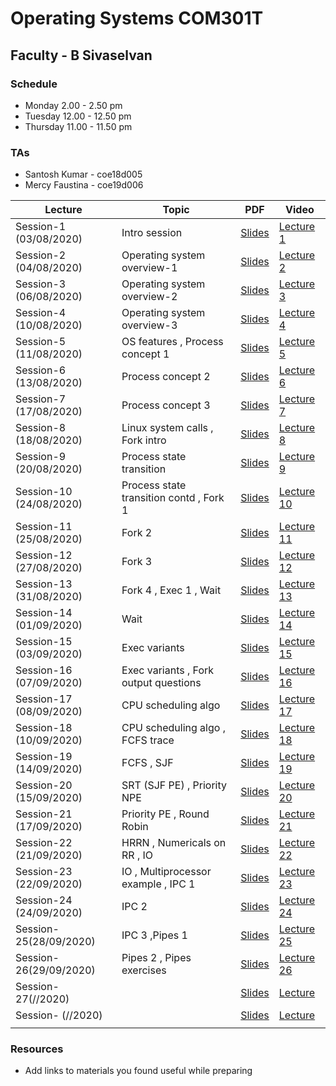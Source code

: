 # Operating Systems COM301T
##  Faculty - B Sivaselvan
### Schedule 
- Monday 2.00 - 2.50 pm  
- Tuesday 12.00 - 12.50 pm
- Thursday 11.00 - 11.50 pm
### TAs  
-  Santosh Kumar - coe18d005
-  Mercy Faustina - coe19d006


|Lecture |Topic |PDF|Video|
|---|---|---|---|
| Session-1 (03/08/2020) | Intro session  |[Slides](https://drive.google.com/file/d/1XdddrKAFlPqaBD5rmCpQ90mruWHBhDtY/preview) |[Lecture 1](https://drive.google.com/file/d/1njmGfrf4NZcUyCG1IyG2Uc_WyvNnpZxu/preview) |
| Session-2 (04/08/2020)| Operating system overview-1   |[Slides](https://drive.google.com/file/d/1cq_zFfFxgq3aee7VC3KSrvgI7klhPRuO/preview) |[Lecture 2](https://drive.google.com/file/d/1eyoCSHJh1e76u71Ej1UmW3hTHIeM-ADV/preview) | 
| Session-3 (06/08/2020) |  Operating system overview-2  |[Slides](https://drive.google.com/file/d/19SzeKIcYZD0MQvIk076-ykMdD7aYh205/preview) |[Lecture 3](https://drive.google.com/file/d/1hmMPNqIzfP9t6GBLbu9ryPt6-sFTsQ5A/preview)|
| Session-4 (10/08/2020) |  Operating system overview-3  |[Slides](https://drive.google.com/file/d/1H19D-bUvr-hrrS_MoYsoQfpakHeC06ea/preview) |[Lecture 4](https://drive.google.com/file/d/1DAXE6e4HpPaxsmEbHzUxKuyYzXnAGdaK/preview)|
| Session-5 (11/08/2020)| OS features , Process concept 1 |[Slides](https://drive.google.com/open?id=1jyAraU24dDVmkU2Plx_KPoSS_Gl5d1RN&authuser=0) |[Lecture 5](https://drive.google.com/file/d/1lLtSWNqbasGqFFfHOuv6G95YW_agHyFB/view)|
| Session-6 (13/08/2020) |Process concept  2 |[Slides](https://drive.google.com/open?id=1c2u9FJxTghIFL_z6fSP7ItyR_LlR9kVE&authuser=0) |[Lecture 6](https://drive.google.com/open?id=1craD2y8rT6g0j0T-u2gw4k974XZuhpkk&authuser=0)|
| Session-7 (17/08/2020) |Process concept 3    |[Slides](https://drive.google.com/open?id=1Q4cpqwcHRJXsNZOmSj-fnCdTre_8hqQ3&authuser=0) |[Lecture 7](https://drive.google.com/open?id=1f5u9raEsDvc5hh1CIR4WntNYA16XXm3C&authuser=0)|
| Session-8 (18/08/2020) | Linux system calls , Fork intro   |[Slides](https://drive.google.com/open?id=1S6Q57MGlmzQEI8r4ve0A-FQOUifMKmLm&authuser=0) |[Lecture 8](https://drive.google.com/open?id=1OCT-PlMbYxjN3PrFaNToQlBginC24uHp&authuser=0)|
| Session-9 (20/08/2020) |  Process state transition  |[Slides](https://drive.google.com/open?id=13FoSTUpVI0UbPV2jCY1ZO6ecSWFHkaV0&authuser=0) |[Lecture 9](https://drive.google.com/open?id=1gG4rE5N1_qR9qu3pkeSX_WE8ONHt9U4g&authuser=0)|
| Session-10 (24/08/2020) |Process state transition contd , Fork 1    |[Slides](https://drive.google.com/open?id=18kouwQuSxQkra7ESiL3PFU1OA-V9KZY_&authuser=0) |[Lecture 10](https://drive.google.com/open?id=1lrjtinvunednlEHtcmXgFsp7ecHLKPvX&authuser=0)|
| Session-11 (25/08/2020) | Fork 2   |[Slides](https://drive.google.com/open?id=1M336rC9woHTe09Mov47Fk62XOtrCmGA3&authuser=0) |[Lecture 11](https://drive.google.com/open?id=1eEbCF9SmzU53nsrpM0ZfWdW17Rdfm5QY&authuser=0)|
| Session-12 (27/08/2020) | Fork 3   |[Slides](https://drive.google.com/open?id=19VpOUyMTmeHqsxpTWLuwfkL12vy2Mj9e&authuser=0) |[Lecture 12](https://drive.google.com/open?id=1EYPZssmxvU8BnJA1TvQ0M6cyuEDFr1QR&authuser=0)|
| Session-13 (31/08/2020) | Fork 4 , Exec 1 , Wait     |[Slides](https://drive.google.com/open?id=1FQJe_wwfsJCX-YlrIBx3AyI0FFcWwRWT&authuser=0) |[Lecture 13](https://drive.google.com/open?id=1wjPu0iJ0h7zIL2YyAcFdoQot4ellzb4P&authuser=0)|
| Session-14 (01/09/2020) | Wait    |[Slides](https://drive.google.com/open?id=1NmsA47Zpix5GuYyZj5lQZwDtMx66IlKG&authuser=0) |[Lecture 14](https://drive.google.com/open?id=1rg88yvW6A4_wO-xEjOvHmbHdcUMd47_N&authuser=0)|
| Session-15 (03/09/2020) | Exec variants   |[Slides](https://drive.google.com/open?id=1H-8UUbZCOC6reh02tksNe8GbWmW7HLbF&authuser=0) |[Lecture 15](https://drive.google.com/open?id=14Vd45ckvlo3CD2KJE6axFdy67YBrwrZN&authuser=0)|
| Session-16 (07/09/2020) |  Exec variants , Fork output questions   |[Slides](https://drive.google.com/open?id=18rRIVdcZTEECYB2x3gTZF7G2iPnqNhyB&authuser=0) |[Lecture 16](https://drive.google.com/open?id=1o6_JkJUEUX7Ei6UjMTqitQJWemp5wSzP&authuser=0)|
| Session-17 (08/09/2020)| CPU scheduling algo    |[Slides](https://drive.google.com/open?id=1HPrbKNJ9B66lf-rzPgxJwKS4VeRt3MDx&authuser=0) |[Lecture 17](https://drive.google.com/open?id=1Ffe0a4d7BCcD3xENzzf9RU1E5jxWFf4f&authuser=0)|
| Session-18 (10/09/2020)|  CPU scheduling algo , FCFS trace   |[Slides](https://drive.google.com/open?id=1oKAnX7zNyAEKxtfJW8wDOEa34DQXs2Tl&authuser=0) |[Lecture 18](https://drive.google.com/open?id=15pFpzdo92kDrBfrtZPcsMcwWnYvIUjd6&authuser=0)|
| Session-19 (14/09/2020)| FCFS , SJF   |[Slides](https://drive.google.com/open?id=1s0O7nr1gmCiPvycExY8rNP4V8U_wFiRg&authuser=0) |[Lecture 19](https://drive.google.com/open?id=1mF8HjUku9zPAXZFzxXs0FPT-K7gn0HQa&authuser=0)|
| Session-20 (15/09/2020) | SRT (SJF PE) , Priority NPE   |[Slides](https://drive.google.com/open?id=1B_XQ9k7o9Rnq7vbbeoDjO6kKlLHERqs4&authuser=0) |[Lecture 20](https://drive.google.com/open?id=12GHLNaEyorl7vSl85yVnuqbNlyRRYP55&authuser=0)|
| Session-21 (17/09/2020) |  Priority PE , Round Robin   |[Slides](https://drive.google.com/open?id=1s7Rw2ZRjseBWnr4Ha1xaJQp2meGDmic8&authuser=0) |[Lecture 21](https://drive.google.com/open?id=1h7VXhhhAL3kxLCHS7ysE07DPfgRPieB_&authuser=0)|
| Session-22 (21/09/2020) | HRRN , Numericals on RR , IO   |[Slides](https://drive.google.com/open?id=1RHj1MtOBLhOeWMKeVzr3WgCIxFrW2D5d&authuser=0) |[Lecture 22](https://drive.google.com/open?id=1DU0cwBsddolHqVvJ7pvHIF2ixqMpoBBo&authuser=0)|
| Session-23 (22/09/2020) |  IO , Multiprocessor example , IPC 1  |[Slides](https://drive.google.com/open?id=1e-reLJJ-Ti1sNoLfo4t_EFQocvAQe4Wm&authuser=0) |[Lecture 23](https://drive.google.com/open?id=1JK0RqqbwY4jqUSWSgeNztDwNTUPanyPr&authuser=0)|
| Session-24 (24/09/2020) |  IPC 2  |[Slides](https://drive.google.com/open?id=1aQlZu5Kt4W_0hG7B38sy2S3PSFx2ugxC&authuser=0) |[Lecture 24](https://drive.google.com/open?id=18YR6dYNBk4H5OSlnD7dy_CGpybGqY-se&authuser=0)|
| Session- 25(28/09/2020) |  IPC 3 ,Pipes 1  |[Slides](https://drive.google.com/open?id=18lFBG5QTAibtaMDZ-XgYcrS-Y9SyA5Fq&authuser=0) |[Lecture 25](https://drive.google.com/open?id=1kHkvxW2_Ry8TtYjmmJqcaVDbBNw_JUFb&authuser=0)|
| Session- 26(29/09/2020) | Pipes 2 , Pipes exercises   |[Slides](https://drive.google.com/open?id=1vIovVS86OOdzMZai7U5RHuEljgizZ12q&authuser=0) |[Lecture 26](https://drive.google.com/open?id=1iy4KE6MD0iHVmTkH2R99HTVtGfMGNKci&authuser=0)|
| Session- 27(//2020) |    |[Slides]() |[Lecture ]()|
| Session- (//2020) |    |[Slides]() |[Lecture ]()|
| | | |

### Resources 
- Add links to materials you found useful while preparing 
